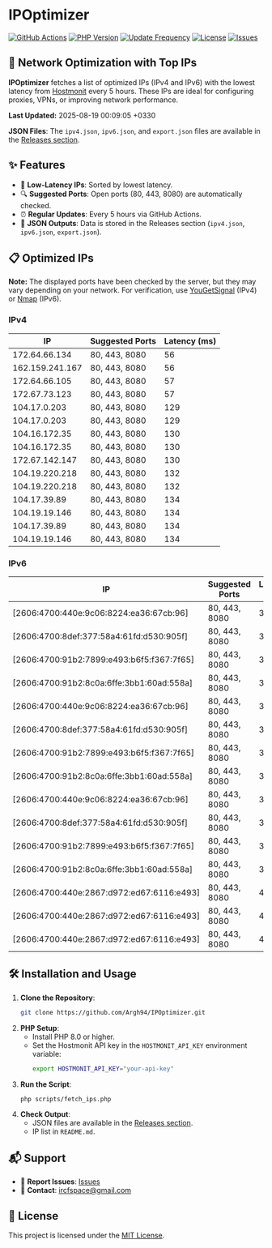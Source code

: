 # IPOptimizer

[![GitHub Actions](https://github.com/Argh94/IPOptimizer/workflows/IPOptimizer/badge.svg)](https://github.com/Argh94/IPOptimizer/actions)
[![PHP Version](https://img.shields.io/badge/PHP-8.0-blue)](https://www.php.net)
[![Update Frequency](https://img.shields.io/badge/Updates-Every%205%20Hours-green)](https://github.com/Argh94/IPOptimizer)
[![License](https://img.shields.io/badge/License-MIT-yellow)](https://opensource.org/licenses/MIT)
[![Issues](https://img.shields.io/github/issues/Argh94/IPOptimizer)](https://github.com/Argh94/IPOptimizer/issues)

## 🚀 Network Optimization with Top IPs

**IPOptimizer** fetches a list of optimized IPs (IPv4 and IPv6) with the lowest latency from [Hostmonit](https://hostmonit.com/) every 5 hours. These IPs are ideal for configuring proxies, VPNs, or improving network performance.

**Last Updated:** 2025-08-19 00:09:05 +0330

**JSON Files**: The `ipv4.json`, `ipv6.json`, and `export.json` files are available in the [Releases section](https://github.com/Argh94/IPOptimizer/releases).

## ✨ Features
- 📡 **Low-Latency IPs**: Sorted by lowest latency.
- 🔍 **Suggested Ports**: Open ports (80, 443, 8080) are automatically checked.
- ⏰ **Regular Updates**: Every 5 hours via GitHub Actions.
- 📄 **JSON Outputs**: Data is stored in the Releases section (`ipv4.json`, `ipv6.json`, `export.json`).

## 📋 Optimized IPs

**Note:** The displayed ports have been checked by the server, but they may vary depending on your network. For verification, use [YouGetSignal](https://www.yougetsignal.com/tools/open-ports/) (IPv4) or [Nmap](https://nmap.org/) (IPv6).

### IPv4
| IP | Suggested Ports | Latency (ms) |
|----|------------------|--------------|
| 172.64.66.134 | 80, 443, 8080 | 56 |
| 162.159.241.167 | 80, 443, 8080 | 56 |
| 172.64.66.105 | 80, 443, 8080 | 57 |
| 172.67.73.123 | 80, 443, 8080 | 57 |
| 104.17.0.203 | 80, 443, 8080 | 129 |
| 104.17.0.203 | 80, 443, 8080 | 129 |
| 104.16.172.35 | 80, 443, 8080 | 130 |
| 104.16.172.35 | 80, 443, 8080 | 130 |
| 172.67.142.147 | 80, 443, 8080 | 130 |
| 104.19.220.218 | 80, 443, 8080 | 132 |
| 104.19.220.218 | 80, 443, 8080 | 132 |
| 104.17.39.89 | 80, 443, 8080 | 134 |
| 104.19.19.146 | 80, 443, 8080 | 134 |
| 104.17.39.89 | 80, 443, 8080 | 134 |
| 104.19.19.146 | 80, 443, 8080 | 134 |

### IPv6
| IP | Suggested Ports | Latency (ms) |
|----|------------------|--------------|
| [2606:4700:440e:9c06:8224:ea36:67cb:96] | 80, 443, 8080 | 3 |
| [2606:4700:8def:377:58a4:61fd:d530:905f] | 80, 443, 8080 | 3 |
| [2606:4700:91b2:7899:e493:b6f5:f367:7f65] | 80, 443, 8080 | 3 |
| [2606:4700:91b2:8c0a:6ffe:3bb1:60ad:558a] | 80, 443, 8080 | 3 |
| [2606:4700:440e:9c06:8224:ea36:67cb:96] | 80, 443, 8080 | 3 |
| [2606:4700:8def:377:58a4:61fd:d530:905f] | 80, 443, 8080 | 3 |
| [2606:4700:91b2:7899:e493:b6f5:f367:7f65] | 80, 443, 8080 | 3 |
| [2606:4700:91b2:8c0a:6ffe:3bb1:60ad:558a] | 80, 443, 8080 | 3 |
| [2606:4700:440e:9c06:8224:ea36:67cb:96] | 80, 443, 8080 | 3 |
| [2606:4700:8def:377:58a4:61fd:d530:905f] | 80, 443, 8080 | 3 |
| [2606:4700:91b2:7899:e493:b6f5:f367:7f65] | 80, 443, 8080 | 3 |
| [2606:4700:91b2:8c0a:6ffe:3bb1:60ad:558a] | 80, 443, 8080 | 3 |
| [2606:4700:440e:2867:d972:ed67:6116:e493] | 80, 443, 8080 | 4 |
| [2606:4700:440e:2867:d972:ed67:6116:e493] | 80, 443, 8080 | 4 |
| [2606:4700:440e:2867:d972:ed67:6116:e493] | 80, 443, 8080 | 4 |

## 🛠️ Installation and Usage
1. **Clone the Repository**:
   ```bash
   git clone https://github.com/Argh94/IPOptimizer.git
   ```
2. **PHP Setup**:
   - Install PHP 8.0 or higher.
   - Set the Hostmonit API key in the `HOSTMONIT_API_KEY` environment variable:
     ```bash
     export HOSTMONIT_API_KEY="your-api-key"
     ```
3. **Run the Script**:
   ```bash
   php scripts/fetch_ips.php
   ```
4. **Check Output**:
   - JSON files are available in the [Releases section](https://github.com/Argh94/IPOptimizer/releases).
   - IP list in `README.md`.

## 📬 Support
- 🐛 **Report Issues**: [Issues](https://github.com/Argh94/IPOptimizer/issues)
- 📧 **Contact**: [ircfspace@gmail.com](mailto:ircfspace@gmail.com)

## 📄 License
This project is licensed under the [MIT License](https://github.com/Argh94/HandWave/blob/main/LICENCE).
